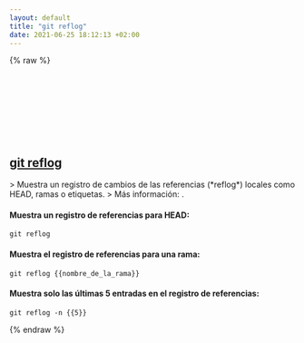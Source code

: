 ```yaml
---
layout: default
title: "git reflog"
date: 2021-06-25 18:12:13 +02:00
---
```

{% raw %}
<h2 id="git-reflog">
  <a href="/es/common/git-reflog.html">git reflog</a> <a href="#git-reflog"><svg class="icon">
    <use href="/assets/images/unicode_sprite.svg#link" />
  </svg></a>
</h2>
> Muestra un registro de cambios de las referencias (*reflog*) locales como HEAD, ramas o etiquetas.
> Más información: <https://git-scm.com/docs/git-reflog>.

#### Muestra un registro de referencias para HEAD:
```shell
git reflog
```
#### Muestra el registro de referencias para una rama:
```shell
git reflog {{nombre_de_la_rama}}
```
#### Muestra solo las últimas 5 entradas en el registro de referencias:
```shell
git reflog -n {{5}}
```
{% endraw %}